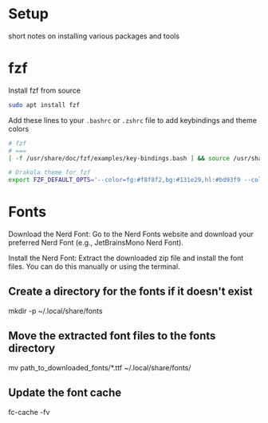 # Setup

short notes on installing various packages and tools

# fzf
Install fzf from source
```bash
sudo apt install fzf
```
Add these lines to your `.bashrc` or `.zshrc` file to add keybindings and theme colors
```bash
# fzf
# ===
[ -f /usr/share/doc/fzf/examples/key-bindings.bash ] && source /usr/share/doc/fzf/examples/key-bindings.bash

# Drakola theme for fzf
export FZF_DEFAULT_OPTS='--color=fg:#f8f8f2,bg:#131e29,hl:#bd93f9 --color=fg+:#f8f8f2,bg+:#44475a,hl+:#bd93f9 --color=info:#ffb86c,prompt:#50fa7b,pointer:#ff79c6 --color=marker:#ff79c6,spinner:#ffb86c,header:#6272a4'
```


# Fonts

Download the Nerd Font:
Go to the Nerd Fonts website and download your preferred Nerd Font (e.g., JetBrainsMono Nerd Font).

Install the Nerd Font:
Extract the downloaded zip file and install the font files. You can do this manually or using the terminal.

## Create a directory for the fonts if it doesn't exist
mkdir -p ~/.local/share/fonts

## Move the extracted font files to the fonts directory
mv path_to_downloaded_fonts/*.ttf ~/.local/share/fonts/

## Update the font cache
fc-cache -fv
